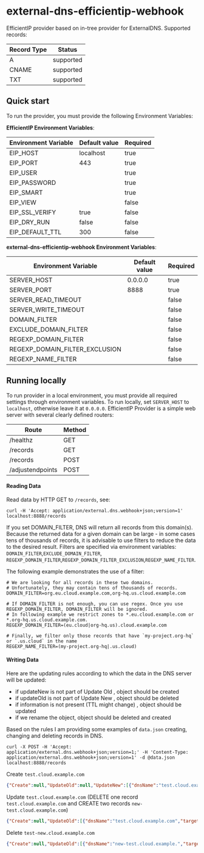 # external-dns-efficientip-webhook

EfficientIP provider based on in-tree provider for ExternalDNS. Supported records:

| Record Type | Status     |
|-------------|------------|
| A           | supported  |
| CNAME       | supported  |
| TXT         | supported  |


## Quick start

To run the provider, you must provide the following Environment Variables:

**EfficientIP Environment Variables**:

| Environment Variable   | Default value | Required |
|------------------------|---------------|----------|
| EIP_HOST               | localhost     | true     |
| EIP_PORT               | 443           | true     |   
| EIP_USER               |               | true     |
| EIP_PASSWORD           |               | true     |
| EIP_SMART              |               | true     |
| EIP_VIEW               |               | false    |
| EIP_SSL_VERIFY         | true          | false    |
| EIP_DRY_RUN            | false         | false    |
| EIP_DEFAULT_TTL        | 300           | false    |


**external-dns-efficientip-webhook Environment Variables**:

| Environment Variable           | Default value | Required |
|--------------------------------|---------------|----------|
| SERVER_HOST                    | 0.0.0.0       | true     |
| SERVER_PORT                    | 8888          | true     |   
| SERVER_READ_TIMEOUT            |               | false    |
| SERVER_WRITE_TIMEOUT           |               | false    |
| DOMAIN_FILTER                  |               | false    |
| EXCLUDE_DOMAIN_FILTER          |               | false    |
| REGEXP_DOMAIN_FILTER           |               | false    |
| REGEXP_DOMAIN_FILTER_EXCLUSION |               | false    |
| REGEXP_NAME_FILTER             |               | false    |


## Running locally

To run provider in a local environment, you must provide all required settings through environment variables.
To run locally, set `SERVER_HOST` to `localhost`, otherwise leave it at `0.0.0.0`.
EfficientIP Provider is a simple web server with several clearly defined routers:

| Route            | Method |
|------------------|--------|
| /healthz         | GET    |
| /records         | GET    |
| /records         | POST   |
| /adjustendpoints | POST   |

#### Reading Data
Read data by HTTP GET to `/records`, see:
```shell
curl -H 'Accept: application/external.dns.webhook+json;version=1' localhost:8888/records
```
If you set DOMAIN_FILTER, DNS will return all records from this domain(s). Because the returned data for a given
domain can be large - in some cases tens of thousands of records, it is advisable to use filters to reduce the 
data to the desired result. Filters are specified via environment variables: `DOMAIN_FILTER`,`EXCLUDE_DOMAIN_FILTER`,
`REGEXP_DOMAIN_FILTER`,`REGEXP_DOMAIN_FILTER_EXCLUSION`,`REGEXP_NAME_FILTER`.

The following example demonstrates the use of a filter:
```shell
# We are looking for all records in these two domains. 
# Unfortunately, they may contain tens of thousands of records.
DOMAIN_FILTER=org.eu.cloud.example.com,org-hq.us.cloud.example.com

# If DOMAIN_FILTER is not enough, you can use regex. Once you use REGEXP_DOMAIN_FILTER, DOMAIN_FILTER will be ignored.
# In following example we restrict zones to *.eu.cloud.example.com or *.org-hq.us.cloud.example.com.
REGEXP_DOMAIN_FILTER=(eu.cloud|org-hq.us).cloud.example.com

# Finally, we filter only those records that have `my-project.org-hq` or `.us.cloud` in the name
REGEXP_NAME_FILTER=(my-project.org-hq|.us.cloud)
```

#### Writing Data

Here are the updating rules according to which the data in the DNS server will be updated:

- if updateNew is not part of Update Old , object should be created
- if updateOld is not part of Update New , object should be deleted
- if information is not present (TTL might change) , object should be updated
- if we rename the object, object should be deleted and created


Based on the rules I am providing some examples of `data.json` creating, changing and deleting records in DNS.

```shell
curl -X POST -H 'Accept: application/external.dns.webhook+json;version=1;' -H 'Content-Type: application/external.dns.webhook+json;version=1' -d @data.json localhost:8888/records
```

Create `test.cloud.example.com`
```json
{"Create":null,"UpdateOld":null,"UpdateNew":[{"dnsName":"test.cloud.example.com","targets":["1.3.2.1"],"recordType":"A","recordTTL":300}],"Delete":null}
```

Update `test.cloud.example.com` (DELETE one record `test.cloud.example.com` and CREATE two records `new-test.cloud.example.com`)
```json
{"Create":null,"UpdateOld":[{"dnsName":"test.cloud.example.com","targets":["1.3.2.1"],"recordType":"A","recordTTL":300}],"UpdateNew":[{"dnsName":"new-test.cloud.example.com","targets":["1.2.3.4","4.3.2.1"],"recordType":"A","recordTTL":300}],"Delete":null}
```

Delete `test-new.cloud.example.com`
```json
{"Create":null,"UpdateOld":[{"dnsName":"new-test.cloud.example.","targets":["1.2.3.4","4.3.2.1"],"recordType":"A","recordTTL":300}],"UpdateNew":null,"Delete":null}
```
